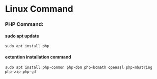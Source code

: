 # Linux Command
### PHP Command:
#### sudo apt update
`sudo apt install php`
#### extention installation command
`sudo apt install php-common php-dom php-bcmath openssl php-mbstring php-zip php-gd` 
